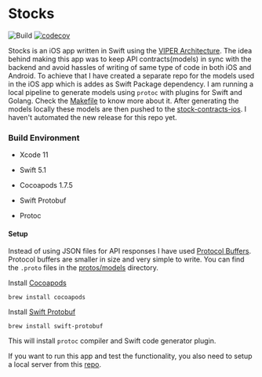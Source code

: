 # Stocks

![Build](https://github.com/vinayjn/Stocks-iOS/workflows/Build/badge.svg) [![codecov](https://codecov.io/gh/vinayjn/Stocks-iOS/branch/master/graph/badge.svg)](https://codecov.io/gh/vinayjn/Stocks-iOS)

Stocks is an iOS app written in Swift using the [VIPER Architecture](https://mutualmobile.com/resources/meet-viper-fast-agile-non-lethal-ios-architecture-framework). The idea behind making this app was to keep API contracts(models) in sync with the backend and avoid hassles of writing of same type of code in both iOS and Android. To achieve that I have created a separate repo for the models used in the iOS app which is addes as Swift Package dependency. I am running a local pipeline to generate models using `protoc` with plugins for Swift and Golang. Check the [Makefile](https://github.com/vinayjn/Stocks-iOS/blob/master/Makefile) to know more about it. After generating the models locally these models are then pushed to the [stock-contracts-ios](https://github.com/vinayjn/stock-contracts-ios). I haven't automated the new release for this repo yet. 


### Build Environment

- Xcode 11

- Swift 5.1

- Cocoapods 1.7.5
- Swift Protobuf
- Protoc


#### Setup 

Instead of using JSON files for API responses I have used [Protocol Buffers](https://developers.google.com/protocol-buffers/). Protocol buffers are smaller in size and very simple to write. You can find the `.proto` files in the  [protos/models](https://github.com/vinayjn/Stocks/tree/master/proto/models) directory.

Install [Cocoapods](https://cocoapods.org/)

```shell
brew install cocoapods
```

Install [Swift Protobuf](https://github.com/apple/swift-protobuf)

```shell
brew install swift-protobuf
```

This will install `protoc` compiler and Swift code generator plugin.

If you want to run this app and test the functionality, you also need to setup a local server from this [repo](https://github.com/vinayjn/stocks-web-go). 

